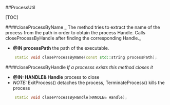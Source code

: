 ##ProcessUtil

[TOC]

####closeProcessByName
_ The method tries to extract the name of the process from the path in order to obtain the process Handle. Calls closeProcessByHandle after finding the corresponding Handle._
* **@IN processPath** the path of the executable.
~~~cpp
	static void closeProcessByName(const std::string processPath);
~~~

####closeProcessByHandle
 _If a processs exists this method closes it_
 * **@IN: HANDLE& Handle** process to close
 * *NOTE:* ExitProcess() detaches the process, TerminateProcess() kills the process 
~~~cpp
	static void closeProcessByHandle(HANDLE& Handle);
~~~